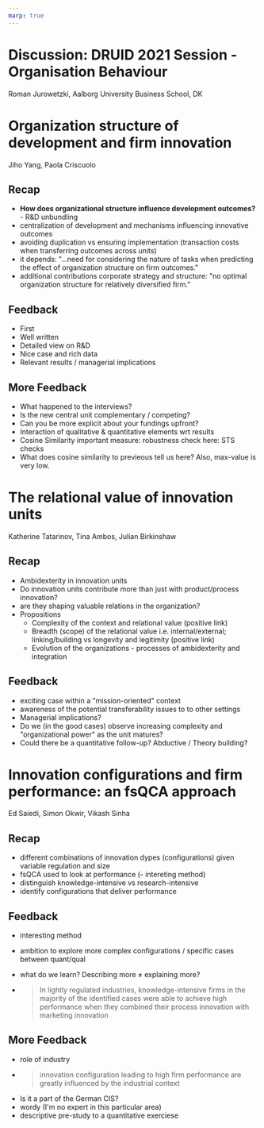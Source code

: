 ```yaml
---
marp: true
---
```


<!--
theme: gaia
class:
 - invert
headingDivider: 2 
paginate: true
-->

<!--
_class:
 - leads
 - invert
-->

# Discussion: DRUID 2021 Session - Organisation Behaviour
Roman Jurowetzki, Aalborg University Business School, DK

# Organization structure of development and firm innovation
Jiho Yang, Paola Criscuolo

## Recap

* **How does organizational structure influence development outcomes?** - R&D unbundling
* centralization of development and mechanisms influencing innovative outcomes
* avoiding duplication vs ensuring implementation (transaction costs when transferring outcomes across units)
* it depends: "...need for considering the nature of tasks when predicting the effect of organization structure on firm outcomes."
* additional contributions corporate strategy and structure: "no optimal organization structure for relatively diversified firm."

## Feedback
* First
* Well written
* Detailed view on R&D
* Nice case and rich data
* Relevant results / managerial implications

## More Feedback
* What happened to the interviews?
* Is the new central unit complementary / competing?
* Can you be more explicit about your fundings upfront?
* Interaction of qualitative & quantitative elements wrt results
* Cosine Similarity important measure: robustness check here: STS checks
* What does cosine similarity to previeous tell us here? Also, max-value is very low.

# The relational value of innovation units
Katherine Tatarinov, Tina Ambos, Julian Birkinshaw

## Recap
* Ambidexterity in innovation units
* Do innovation units contribute more than just with product/process innovation?
* are they shaping valuable relations in the organization?
* Propositions
    * Complexity of the context and relational value (positive link)
    * Breadth (scope) of the relational value i.e. internal/external; linking/building vs longevity and legitimity (positive link)
    * Evolution of the organizations - processes of ambidexterity and integration

## Feedback

* exciting case within a "mission-oriented" context
* awareness of the potential transferability issues to to other settings
* Managerial implications?
* Do we (in the good cases) observe increasing complexity and "organizational power" as the unit matures?
* Could there be a quantitative follow-up? Abductive / Theory building?


# Innovation configurations and firm performance: an fsQCA approach
Ed Saiedi, Simon Okwir, Vikash Sinha

## Recap

* different combinations of innovation dypes (configurations) given variable regulation and size
* fsQCA used to look at performance (- intereting method)
* distinguish knowledge-intensive vs research-intensive
* identify configurations that deliver performance

## Feedback
* interesting method
* ambition to explore more complex configurations / specific cases between quant/qual

* what do we learn? Describing more ≠ explaining more?

* >In lightly regulated industries, knowledge-intensive firms in the majority of the identified cases were able to achieve high performance when they combined their process innovation with marketing innovation


## More Feedback
* role of industry
* >innovation configuration leading to high firm performance are greatly influenced by the industrial context
* Is it a part of the German CIS?
* wordy (I'm no expert in this particular area)
* descriptive pre-study to a quantitative exerciese

